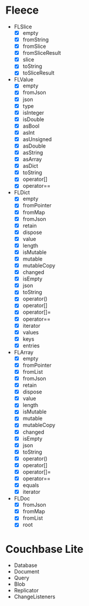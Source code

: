 # Fleece
* FLSlice
    * [x] empty
    * [x] fromString
    * [x] fromSlice
    * [x] fromSliceResult
    * [x] slice
    * [x] toString
    * [x] toSliceResult
* FLValue
    * [x] empty
    * [x] fromJson
    * [x] json
    * [x] type
    * [x] isInteger
    * [x] isDouble
    * [x] asBool
    * [x] asInt
    * [x] asUnsigned
    * [x] asDouble
    * [x] asString
    * [x] asArray
    * [x] asDict
    * [x] toString
    * [x] operator[]
    * [x] operator==
* FLDict
    * [x] empty
    * [x] fromPointer
    * [x] fromMap
    * [x] fromJson
    * [x] retain
    * [x] dispose
    * [x] value
    * [x] length
    * [x] isMutable
    * [x] mutable
    * [x] mutableCopy
    * [x] changed
    * [x] isEmpty
    * [x] json
    * [x] toString
    * [x] operator()
    * [x] operator[]
    * [x] operator[]=
    * [x] operator==
    * [x] iterator
    * [x] values
    * [x] keys
    * [x] entries
* FLArray
    * [x] empty
    * [x] fromPointer
    * [x] fromList
    * [x] fromJson
    * [x] retain
    * [x] dispose
    * [x] value
    * [x] length
    * [x] isMutable
    * [x] mutable
    * [x] mutableCopy
    * [x] changed
    * [x] isEmpty
    * [x] json
    * [x] toString
    * [x] operator()
    * [x] operator[]
    * [x] operator[]=
    * [x] operator==
    * [x] equals
    * [x] iterator
* FLDoc
    * [x] fromJson
    * [x] fromMap
    * [x] fromList
    * [x] root

# Couchbase Lite
* Database
* Document
* Query
* Blob
* Replicator
* ChangeListeners